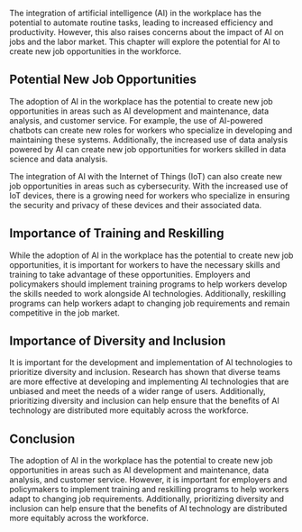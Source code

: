 
The integration of artificial intelligence (AI) in the workplace has the potential to automate routine tasks, leading to increased efficiency and productivity. However, this also raises concerns about the impact of AI on jobs and the labor market. This chapter will explore the potential for AI to create new job opportunities in the workforce.

Potential New Job Opportunities
-------------------------------

The adoption of AI in the workplace has the potential to create new job opportunities in areas such as AI development and maintenance, data analysis, and customer service. For example, the use of AI-powered chatbots can create new roles for workers who specialize in developing and maintaining these systems. Additionally, the increased use of data analysis powered by AI can create new job opportunities for workers skilled in data science and data analysis.

The integration of AI with the Internet of Things (IoT) can also create new job opportunities in areas such as cybersecurity. With the increased use of IoT devices, there is a growing need for workers who specialize in ensuring the security and privacy of these devices and their associated data.

Importance of Training and Reskilling
-------------------------------------

While the adoption of AI in the workplace has the potential to create new job opportunities, it is important for workers to have the necessary skills and training to take advantage of these opportunities. Employers and policymakers should implement training programs to help workers develop the skills needed to work alongside AI technologies. Additionally, reskilling programs can help workers adapt to changing job requirements and remain competitive in the job market.

Importance of Diversity and Inclusion
-------------------------------------

It is important for the development and implementation of AI technologies to prioritize diversity and inclusion. Research has shown that diverse teams are more effective at developing and implementing AI technologies that are unbiased and meet the needs of a wider range of users. Additionally, prioritizing diversity and inclusion can help ensure that the benefits of AI technology are distributed more equitably across the workforce.

Conclusion
----------

The adoption of AI in the workplace has the potential to create new job opportunities in areas such as AI development and maintenance, data analysis, and customer service. However, it is important for employers and policymakers to implement training and reskilling programs to help workers adapt to changing job requirements. Additionally, prioritizing diversity and inclusion can help ensure that the benefits of AI technology are distributed more equitably across the workforce.
